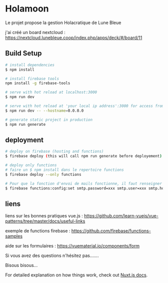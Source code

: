 # Holamoon

Le projet propose la gestion Holacratique de Lune Bleue

j'ai créé un board nextcloud : https://nextcloud.lunebleue.coop/index.php/apps/deck/#/board/11




## Build Setup

``` bash
# install dependencies
$ npm install

# install firebase tools
npm install -g firebase-tools

# serve with hot reload at localhost:3000
$ npm run dev

# serve with hot reload at 'your local ip address':3000 for access from mobile
$ npm run dev -- --hostname=0.0.0.0

# generate static project in production
$ npm run generate

```

## deployment
``` bash
# deploy on firebase (hosting and functions)
$ firebase deploy (this will call npm run generate before deployement)

# deploy only functions
# faire un $ npm install dans le repertoire functions
$ firebase deploy --only functions

# Pour que la fonction d'envoi de mails fonctionne, il faut renseigner un smtp dans les variables d'environnement des fonctions :
$ firebase functions:config:set smtp.password=xxx smtp.user=xxx smtp.host=xxx smtp.port=xxx smtp.from=xxx
```

## liens

liens sur les bonnes pratiques vue.js : https://github.com/learn-vuejs/vue-patterns/tree/master/docs/useful-links

exemple de functions firebase :  https://github.com/firebase/functions-samples

aide sur les formulaires : https://vuematerial.io/components/form


Si vous avez des questions n'hésitez pas.......

Bisous bisous...

For detailed explanation on how things work, check out [Nuxt.js docs](https://nuxtjs.org).

